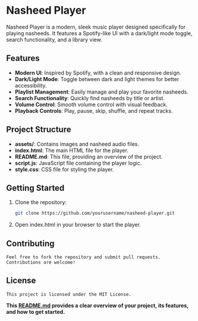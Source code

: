 # Nasheed Player

Nasheed Player is a modern, sleek music player designed specifically for playing nasheeds. It features a Spotify-like UI with a dark/light mode toggle, search functionality, and a library view.

## Features

- **Modern UI**: Inspired by Spotify, with a clean and responsive design.
- **Dark/Light Mode**: Toggle between dark and light themes for better accessibility.
- **Playlist Management**: Easily manage and play your favorite nasheeds.
- **Search Functionality**: Quickly find nasheeds by title or artist.
- **Volume Control**: Smooth volume control with visual feedback.
- **Playback Controls**: Play, pause, skip, shuffle, and repeat tracks.

## Project Structure

- **assets/**: Contains images and nasheed audio files.
- **index.html**: The main HTML file for the player.
- **README.md**: This file, providing an overview of the project.
- **script.js**: JavaScript file containing the player logic.
- **style.css**: CSS file for styling the player.

## Getting Started

1. Clone the repository:
   ```sh
   git clone https://github.com/yourusername/nasheed-player.git

2. Open index.html in your browser to start the player.
## Contributing
    Feel free to fork the repository and submit pull requests. Contributions are welcome!

## License
    This project is licensed under the MIT License.

**This [README.md](http://_vscodecontentref_/5) provides a clear overview of your project, its features, and how to get started.**